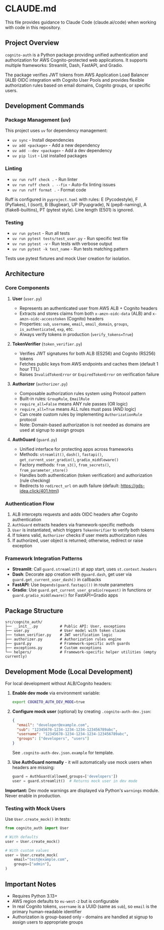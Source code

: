 # CLAUDE.md

This file provides guidance to Claude Code (claude.ai/code) when working with code in this repository.

## Project Overview

`cognito-auth` is a Python package providing unified authentication and authorization for AWS Cognito-protected web applications. It supports multiple frameworks: Streamlit, Dash, FastAPI, and Gradio.

The package verifies JWT tokens from AWS Application Load Balancer (ALB) OIDC integration with Cognito User Pools and provides flexible authorization rules based on email domains, Cognito groups, or specific users.

## Development Commands

### Package Management (uv)
This project uses `uv` for dependency management:
- `uv sync` - Install dependencies
- `uv add <package>` - Add a new dependency
- `uv add --dev <package>` - Add a dev dependency
- `uv pip list` - List installed packages

### Linting
- `uv run ruff check .` - Run linter
- `uv run ruff check . --fix` - Auto-fix linting issues
- `uv run ruff format .` - Format code

Ruff is configured in `pyproject.toml` with rules: E (Pycodestyle), F (Pyflakes), I (isort), B (Bugbear), UP (Pyupgrade), N (pep8-naming), A (flake8-builtins), PT (pytest style). Line length (E501) is ignored.

### Testing
- `uv run pytest` - Run all tests
- `uv run pytest tests/test_user.py` - Run specific test file
- `uv run pytest -v` - Run tests with verbose output
- `uv run pytest -k test_name` - Run tests matching pattern

Tests use pytest fixtures and mock User creation for isolation.

## Architecture

### Core Components

1. **User** (`user.py`)
   - Represents an authenticated user from AWS ALB + Cognito headers
   - Extracts and stores claims from both `x-amzn-oidc-data` (ALB) and `x-amzn-oidc-accesstoken` (Cognito) headers
   - Properties: `sub`, `username`, `email`, `email_domain`, `groups`, `is_authenticated`, `exp`, etc.
   - Always verify tokens in production (`verify_tokens=True`)

2. **TokenVerifier** (`token_verifier.py`)
   - Verifies JWT signatures for both ALB (ES256) and Cognito (RS256) tokens
   - Fetches public keys from AWS endpoints and caches them (default 1 hour TTL)
   - Raises `InvalidTokenError` or `ExpiredTokenError` on verification failure

3. **Authorizer** (`authorizer.py`)
   - Composable authorization rules system using Protocol pattern
   - Built-in rules: `GroupRule`, `EmailRule`
   - `require_all=False` means ANY rule passes (OR logic)
   - `require_all=True` means ALL rules must pass (AND logic)
   - Can create custom rules by implementing `AuthorizationRule` protocol
   - Note: Domain-based authorization is not needed as domains are used at signup to assign groups

4. **AuthGuard** (`guard.py`)
   - Unified interface for protecting apps across frameworks
   - Methods: `streamlit()`, `dash()`, `fastapi()`, `get_current_user_gradio()`, `gradio_middleware()`
   - Factory methods: `from_s3()`, `from_secrets()`, `from_parameter_store()`
   - Handles both authentication (token verification) and authorization (rule checking)
   - Redirects to `redirect_url` on auth failure (default: https://gds-idea.click/401.html)

### Authentication Flow

1. ALB intercepts requests and adds OIDC headers after Cognito authentication
2. `AuthGuard` extracts headers via framework-specific methods
3. `User` is instantiated, which triggers `TokenVerifier` to verify both tokens
4. If tokens valid, `Authorizer` checks if user meets authorization rules
5. If authorized, user object is returned; otherwise, redirect or raise exception

### Framework Integration Patterns

- **Streamlit**: Call `guard.streamlit()` at app start, uses `st.context.headers`
- **Dash**: Decorate app creation with `@guard.dash`, get user via `guard.get_current_user_dash()` in callbacks
- **FastAPI**: Use `Depends(guard.fastapi())` in route parameters
- **Gradio**: Use `guard.get_current_user_gradio(request)` in functions or `guard.gradio_middleware()` for FastAPI+Gradio apps

## Package Structure

```
src/cognito_auth/
├── __init__.py          # Public API: User, exceptions
├── user.py              # User model with token claims
├── token_verifier.py    # JWT verification logic
├── authorizer.py        # Authorization rules engine
├── guard.py             # Framework-specific auth guards
├── exceptions.py        # Custom exceptions
└── helpers/             # Framework-specific helper utilities (empty currently)
```

## Development Mode (Local Development)

For local development without ALB/Cognito headers:

1. **Enable dev mode** via environment variable:
   ```bash
   export COGNITO_AUTH_DEV_MODE=true
   ```

2. **Configure mock user** (optional) by creating `.cognito-auth-dev.json`:
   ```json
   {
     "email": "developer@example.com",
     "sub": "12345678-1234-1234-1234-123456789abc",
     "username": "12345678-1234-1234-1234-123456789abc",
     "groups": ["developers", "users"]
   }
   ```
   See `.cognito-auth-dev.json.example` for template.

3. **Use AuthGuard normally** - it will automatically use mock users when headers are missing:
   ```python
   guard = AuthGuard(allowed_groups=['developers'])
   user = guard.streamlit()  # Returns mock user in dev mode
   ```

**Important:** Dev mode warnings are displayed via Python's `warnings` module. Never enable in production.

### Testing with Mock Users

Use `User.create_mock()` in tests:
```python
from cognito_auth import User

# With defaults
user = User.create_mock()

# With custom values
user = User.create_mock(
    email="test@example.com",
    groups=["admin"],
)
```

## Important Notes

- Requires Python 3.13+
- AWS region defaults to `eu-west-2` but is configurable
- In real Cognito tokens, `username` is a UUID (same as `sub`), so `email` is the primary human-readable identifier
- Authorization is group-based only - domains are handled at signup to assign users to appropriate groups
